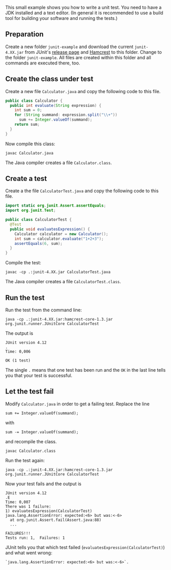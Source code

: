 This small example shows you how to write a unit test. You need to have a JDK installed and a text editor. (In general it is recommended to use a build tool for building your software and running the tests.)

## Preparation

Create a new folder `junit-example` and download the current `junit-4.XX.jar` from JUnit's [release page](https://github.com/junit-team/junit/releases) and [Hamcrest](http://search.maven.org/remotecontent?filepath=org/hamcrest/hamcrest-core/1.3/hamcrest-core-1.3.jar) to this folder. Change to the folder `junit-example`. All files are created within this folder and all commands are executed there, too.

## Create the class under test

Create a new file `Calculator.java` and copy the following code to this file.

```java
public class Calculator {
  public int evaluate(String expression) {
    int sum = 0;
    for (String summand: expression.split("\\+"))
      sum += Integer.valueOf(summand);
    return sum;
  }
}
```

Now compile this class:

    javac Calculator.java

The Java compiler creates a file `Calculator.class`.

## Create a test

Create a the file `CalculatorTest.java` and copy the following code to this file.

```java
import static org.junit.Assert.assertEquals;
import org.junit.Test;

public class CalculatorTest {
  @Test
  public void evaluatesExpression() {
    Calculator calculator = new Calculator();
    int sum = calculator.evaluate("1+2+3");
    assertEquals(6, sum);
  }
}
```
Compile the test:

    javac -cp .:junit-4.XX.jar CalculatorTest.java

The Java compiler creates a file `CalculatorTest.class`.

## Run the test

Run the test from the command line:

    java -cp .:junit-4.XX.jar:hamcrest-core-1.3.jar org.junit.runner.JUnitCore CalculatorTest

The output is

    JUnit version 4.12
    .
    Time: 0,006
    
    OK (1 test)

The single `.` means that one test has been run and the `OK` in the last line tells you that your test is successful.

## Let the test fail

Modify `Calculator.java` in order to get a failing test. Replace the line

    sum += Integer.valueOf(summand);

with

    sum -= Integer.valueOf(summand);

and recompile the class.

    javac Calculator.class

Run the test again:

    java -cp .:junit-4.XX.jar:hamcrest-core-1.3.jar org.junit.runner.JUnitCore CalculatorTest

Now your test fails and the output is

    JUnit version 4.12
    .E
    Time: 0,007
    There was 1 failure:
    1) evaluatesExpression(CalculatorTest)
    java.lang.AssertionError: expected:<6> but was:<-6>
      at org.junit.Assert.fail(Assert.java:88)
      ...
    
    FAILURES!!!
    Tests run: 1,  Failures: 1

JUnit tells you that which test failed (`evaluatesExpression(CalculatorTest)`) and what went wrong:

    `java.lang.AssertionError: expected:<6> but was:<-6>`.